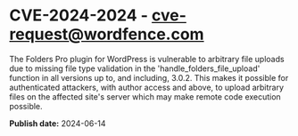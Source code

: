 # CVE-2024-2024 - cve-request@wordfence.com

The Folders Pro plugin for WordPress is vulnerable to arbitrary file uploads due to missing file type validation in the 'handle_folders_file_upload' function in all versions up to, and including, 3.0.2. This makes it possible for authenticated attackers, with author access and above, to upload arbitrary files on the affected site's server which may make remote code execution possible.

**Publish date:** 2024-06-14
